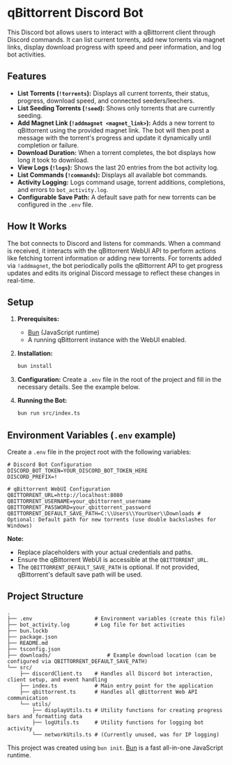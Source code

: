 # qBittorrent Discord Bot

This Discord bot allows users to interact with a qBittorrent client through Discord commands. It can list current torrents, add new torrents via magnet links, display download progress with speed and peer information, and log bot activities.

## Features

*   **List Torrents (`!torrents`):** Displays all current torrents, their status, progress, download speed, and connected seeders/leechers.
*   **List Seeding Torrents (`!seed`):** Shows only torrents that are currently seeding.
*   **Add Magnet Link (`!addmagnet <magnet_link>`):** Adds a new torrent to qBittorrent using the provided magnet link. The bot will then post a message with the torrent's progress and update it dynamically until completion or failure.
*   **Download Duration:** When a torrent completes, the bot displays how long it took to download.
*   **View Logs (`!logs`):** Shows the last 20 entries from the bot activity log.
*   **List Commands (`!commands`):** Displays all available bot commands.
*   **Activity Logging:** Logs command usage, torrent additions, completions, and errors to `bot_activity.log`.
*   **Configurable Save Path:** A default save path for new torrents can be configured in the `.env` file.

## How It Works

The bot connects to Discord and listens for commands. When a command is received, it interacts with the qBittorrent WebUI API to perform actions like fetching torrent information or adding new torrents. For torrents added via `!addmagnet`, the bot periodically polls the qBittorrent API to get progress updates and edits its original Discord message to reflect these changes in real-time.

## Setup

1.  **Prerequisites:**
    *   [Bun](https://bun.sh/) (JavaScript runtime)
    *   A running qBittorrent instance with the WebUI enabled.

2.  **Installation:**
    ```bash
    bun install
    ```

3.  **Configuration:**
    Create a `.env` file in the root of the project and fill in the necessary details. See the example below.

4.  **Running the Bot:**
    ```bash
    bun run src/index.ts
    ```

## Environment Variables (`.env` example)

Create a `.env` file in the project root with the following variables:

```env
# Discord Bot Configuration
DISCORD_BOT_TOKEN=YOUR_DISCORD_BOT_TOKEN_HERE
DISCORD_PREFIX=!

# qBittorrent WebUI Configuration
QBITTORRENT_URL=http://localhost:8080
QBITTORRENT_USERNAME=your_qbittorrent_username
QBITTORRENT_PASSWORD=your_qbittorrent_password
QBITTORRENT_DEFAULT_SAVE_PATH=C:\\Users\\YourUser\\Downloads # Optional: Default path for new torrents (use double backslashes for Windows)
```

**Note:**
*   Replace placeholders with your actual credentials and paths.
*   Ensure the qBittorrent WebUI is accessible at the `QBITTORRENT_URL`.
*   The `QBITTORRENT_DEFAULT_SAVE_PATH` is optional. If not provided, qBittorrent's default save path will be used.

## Project Structure

```
.
├── .env                    # Environment variables (create this file)
├── bot_activity.log        # Log file for bot activities
├── bun.lockb
├── package.json
├── README.md
├── tsconfig.json
├── downloads/                  # Example download location (can be configured via QBITTORRENT_DEFAULT_SAVE_PATH)
└── src/
    ├── discordClient.ts    # Handles all Discord bot interaction, client setup, and event handling
    ├── index.ts            # Main entry point for the application
    ├── qbittorrent.ts      # Handles all qBittorrent Web API communication
    └── utils/
        ├── displayUtils.ts # Utility functions for creating progress bars and formatting data
        ├── logUtils.ts     # Utility functions for logging bot activity
        └── networkUtils.ts # (Currently unused, was for IP logging)
```

This project was created using `bun init`. [Bun](https://bun.sh) is a fast all-in-one JavaScript runtime.
